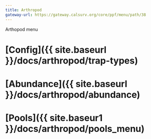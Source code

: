 ```yaml
---
title: Arthropod
gateway-url: https://gateway.calsurv.org/core/ppf/menu/path/38
---
```

Arthopod menu

# [Config]({{ site.baseurl }}/docs/arthropod/trap-types)

# [Abundance]({{ site.baseurl }}/docs/arthropod/abundance)

# [Pools]({{ site.baseur1 }}/docs/arthropod/pools_menu)
